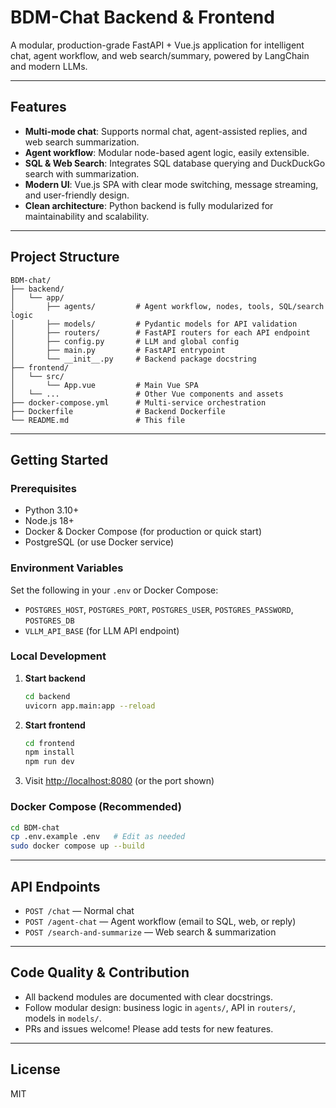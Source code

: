 # BDM-Chat Backend & Frontend

A modular, production-grade FastAPI + Vue.js application for intelligent chat, agent workflow, and web search/summary, powered by LangChain and modern LLMs.

---

## Features
- **Multi-mode chat**: Supports normal chat, agent-assisted replies, and web search summarization.
- **Agent workflow**: Modular node-based agent logic, easily extensible.
- **SQL & Web Search**: Integrates SQL database querying and DuckDuckGo search with summarization.
- **Modern UI**: Vue.js SPA with clear mode switching, message streaming, and user-friendly design.
- **Clean architecture**: Python backend is fully modularized for maintainability and scalability.

---

## Project Structure

```
BDM-chat/
├── backend/
│   └── app/
│       ├── agents/         # Agent workflow, nodes, tools, SQL/search logic
│       ├── models/         # Pydantic models for API validation
│       ├── routers/        # FastAPI routers for each API endpoint
│       ├── config.py       # LLM and global config
│       ├── main.py         # FastAPI entrypoint
│       └── __init__.py     # Backend package docstring
├── frontend/
│   └── src/
│       └── App.vue         # Main Vue SPA
│   └── ...                 # Other Vue components and assets
├── docker-compose.yml      # Multi-service orchestration
├── Dockerfile              # Backend Dockerfile
└── README.md               # This file
```

---

## Getting Started

### Prerequisites
- Python 3.10+
- Node.js 18+
- Docker & Docker Compose (for production or quick start)
- PostgreSQL (or use Docker service)

### Environment Variables
Set the following in your `.env` or Docker Compose:
- `POSTGRES_HOST`, `POSTGRES_PORT`, `POSTGRES_USER`, `POSTGRES_PASSWORD`, `POSTGRES_DB`
- `VLLM_API_BASE` (for LLM API endpoint)

### Local Development
1. **Start backend**
    ```bash
    cd backend
    uvicorn app.main:app --reload
    ```
2. **Start frontend**
    ```bash
    cd frontend
    npm install
    npm run dev
    ```
3. Visit [http://localhost:8080](http://localhost:8080) (or the port shown)

### Docker Compose (Recommended)
```bash
cd BDM-chat
cp .env.example .env   # Edit as needed
sudo docker compose up --build
```

---

## API Endpoints
- `POST /chat` — Normal chat
- `POST /agent-chat` — Agent workflow (email to SQL, web, or reply)
- `POST /search-and-summarize` — Web search & summarization

---

## Code Quality & Contribution
- All backend modules are documented with clear docstrings.
- Follow modular design: business logic in `agents/`, API in `routers/`, models in `models/`.
- PRs and issues welcome! Please add tests for new features.

---

## License
MIT
